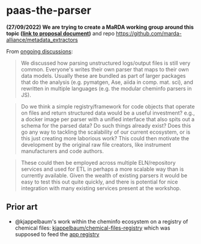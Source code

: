 # paas-the-parser

**(27/09/2022) We are trying to create a MaRDA working group around this topic ([link to proposal document](https://docs.google.com/document/d/1_D3X1tQGqGPjktH8WpzffzfdaBjgvB3JjwaVJ_sTg9E/edit?usp=sharing))** and repo https://github.com/marda-alliance/metadata_extractors

From [ongoing discussions](https://github.com/MADICES/MADICES-2022/discussions/33#discussioncomment-2134909):

> We discussed how parsing unstructured logs/output files is still very common. Everyone's writes their own parser that maps to their own data models. Usually these are bundled as part of larger packages that do the analysis (e.g. pymatgen, Ase, aiida in comp. mat. sci), and rewritten in multiple languages (e.g. the modular cheminfo parsers in JS).

> Do we think a simple registry/framework for code objects that operate on files and return structured data would be a useful investment? e.g., a docker image per parser with a unified interface that also spits out a schema for the parsed data? Do such things already exist? Does this go any way to tackling the scalability of our current ecosystem, or is this just creating more laborious work? This could then motivate the development by the original raw file creators, like instrument manufacturers and code authors.

>These could then be employed across multiple ELN/repository services and used for ETL in perhaps a more scalable way than is currently available. Given the wealth of existing parsers it would be easy to test this out quite quickly, and there is potential for nice integration with many existing services present at the workshop.

## Prior art

- @kjappelbaum's work within the cheminfo ecosystem on a registry of chemical files: [kjappelbaum/chemical-files-registry](https://github.com/kjappelbaum/chemical-files-registry) which was supposed to feed the [app registry](https://fervent-banach-4255bd.netlify.app/)

